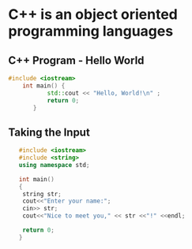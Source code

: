 # C++ is an object oriented programming languages

## C++ Program - Hello World

```cpp
#include <iostream>   
    int main() {
           std::cout << "Hello, World!\n" ;
           return 0;
       }
```

## Taking the Input

```cpp
   #include <iostream>
   #include <string>
   using namespace std;

   int main()
   {
    string str;
    cout<<"Enter your name:";
    cin>> str;
    cout<<"Nice to meet you," << str <<"!" <<endl;

    return 0;
   }
```
